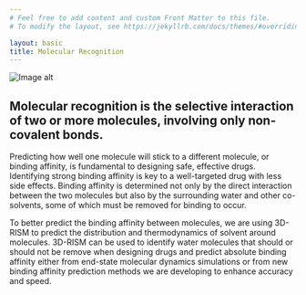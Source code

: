 ```yaml
---
# Feel free to add content and custom Front Matter to this file.
# To modify the layout, see https://jekyllrb.com/docs/themes/#overriding-theme-defaults

layout: basic
title: Molecular Recognition
---
```


![Image alt]({{site.url}}/research/molecular_recognition.png "molecular recognition")
## Molecular recognition is the selective interaction of two or more molecules, involving only non-covalent bonds.

Predicting how well one molecule will stick to a different molecule, or binding affinity, is fundamental to designing safe, effective drugs. Identifying strong binding affinity is key to a well-targeted drug with less side effects. Binding affinity is determined not only by the direct interaction between the two molecules but also by the surrounding water and other co-solvents, some of which must be removed for binding to occur.
<!--end excerpt-->
To better predict the binding affinity between molecules, we are using 3D-RISM to predict the distribution and thermodynamics of solvent around molecules. 3D-RISM can be used to identify water molecules that should or should not be remove when designing drugs and predict absolute binding affinity either from end-state molecular dynamics simulations or from new binding affinity prediction methods we are developing to enhance accuracy and speed.
